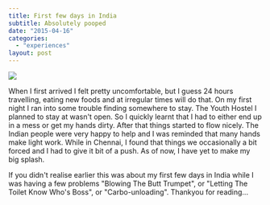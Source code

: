 ```yaml
---
title: First few days in India 
subtitle: Absolutely pooped
date: "2015-04-16"
categories: 
  - "experiences"
layout: post
---
```


![]({{site.baseurl}}/images/{{page.coverImage}})

When I first arrived I felt pretty uncomfortable, but I guess 24 hours travelling, eating new foods and at irregular times will do that. On my first night I ran into some trouble finding somewhere to stay. The Youth Hostel I planned to stay at wasn't open. So I quickly learnt that I had to either end up in a mess or get my hands dirty. After that things started to flow nicely. The Indian people were very happy to help and I was reminded that many hands make light work. While in Chennai, I found that things we occasionally a bit forced and I had to give it bit of a push. As of now, I have yet to make my big splash.

If you didn't realise earlier this was about my first few days in India while I was having a few problems "Blowing The Butt Trumpet", or "Letting The Toilet Know Who's Boss", or "Carbo-unloading". Thankyou for reading...
